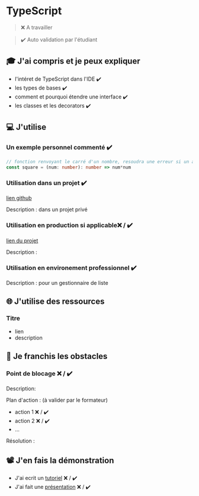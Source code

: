 # TypeScript

> ❌ A travailler

> ✔️ Auto validation par l'étudiant

## 🎓 J'ai compris et je peux expliquer

- l'intéret de TypeScript dans l'IDE  ✔️
- les types de bases  ✔️
- comment et pourquoi étendre une interface  ✔️
- les classes et les decorators  ✔️

## 💻 J'utilise

### Un exemple personnel commenté  ✔️

```typescript
// fonction renvoyant le carré d'un nombre, resoudra une erreur si un autre type qu'un "number" est donné en parametre
const square = (num: number): number => num*num 
```

### Utilisation dans un projet  ✔️

[lien github](...)

Description : dans un projet privé

### Utilisation en production si applicable❌ / ✔️

[lien du projet](...)

Description : 

### Utilisation en environement professionnel  ✔️

Description : pour un gestionnaire de liste

## 🌐 J'utilise des ressources

### Titre

- lien
- description

## 🚧 Je franchis les obstacles

### Point de blocage ❌ / ✔️

Description:

Plan d'action : (à valider par le formateur)

- action 1 ❌ / ✔️
- action 2 ❌ / ✔️
- ...

Résolution :

## 📽️ J'en fais la démonstration

- J'ai ecrit un [tutoriel](...) ❌ / ✔️
- J'ai fait une [présentation](...) ❌ / ✔️
